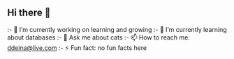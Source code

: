 ## Hi there 👋

:- 🔭 I’m currently working on learning and growing
:- 🌱 I’m currently learning about databases
:- 💬 Ask me about cats
:- 📫 How to reach me: ddeina@live.com
:- ⚡ Fun fact: no fun facts here

